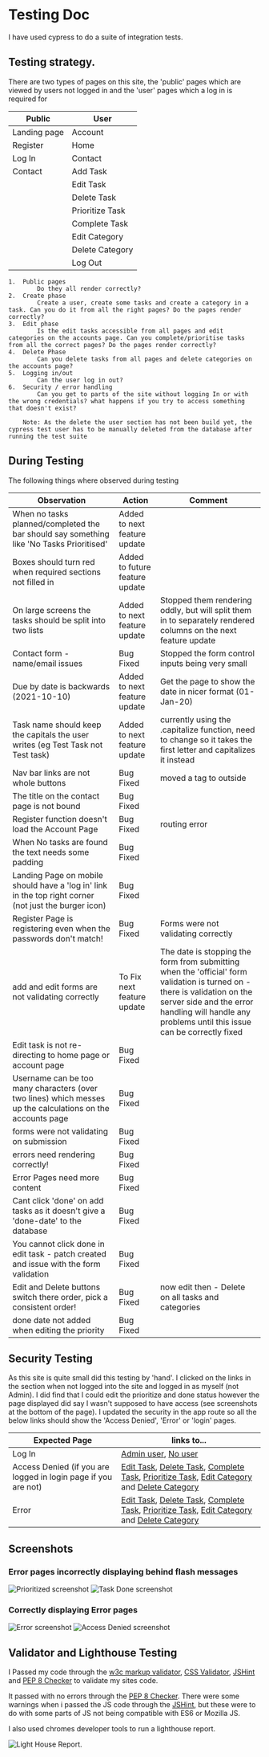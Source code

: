 # Testing Doc

I have used cypress to do a suite of integration tests.

## Testing strategy.

There are two types of pages on this site, the 'public' pages which are viewed by users not logged in and the 'user' pages which a log in is required for

| Public       | User            |
| ------------ | --------------- |
| Landing page | Account         |
| Register     | Home            |
| Log In       | Contact         |
| Contact      | Add Task        |
|              | Edit Task       |
|              | Delete Task     |
|              | Prioritize Task |
|              | Complete Task   |
|              | Edit Category   |
|              | Delete Category |
|              | Log Out         |


    1.  Public pages
            Do they all render correctly?
    2.  Create phase
            Create a user, create some tasks and create a category in a task. Can you do it from all the right pages? Do the pages render correctly?
    3.  Edit phase
            Is the edit tasks accessible from all pages and edit categories on the accounts page. Can you complete/prioritise tasks from all the correct pages? Do the pages render correctly?
    4.  Delete Phase
            Can you delete tasks from all pages and delete categories on the accounts page?
    5.  Logging in/out
            Can the user log in out?
    6.  Security / error handling
            Can you get to parts of the site without logging In or with the wrong credentials? what happens if you try to access something that doesn't exist?

        Note: As the delete the user section has not been build yet, the cypress test user has to be manually deleted from the database after running the test suite

## During Testing

The following things where observed during testing 

| Observation | Action | Comment |
| --- | --- | --- |
| When no tasks planned/completed the bar should say something like 'No Tasks Prioritised'| Added to next feature update  |  |
| Boxes should turn red when required sections not filled in | Added to future feature update  |  |
| On large screens the tasks should be split into two lists|  Added to next feature update  | Stopped them rendering oddly, but will split them in to separately rendered columns on the next feature update |
| Contact form - name/email issues|  Bug Fixed  | Stopped the form control inputs being very small |
| Due by date is backwards (2021-10-10)|  Added to next feature update  | Get the page to show the date in nicer format (01-Jan-20) |
| Task name should keep the capitals the user writes (eg Test Task not Test task)|  Added to next feature update  | currently using the .capitalize function, need to change so it takes the first letter and capitalizes it instead |
| Nav bar links are not whole buttons| Bug Fixed | moved a tag to outside |
| The title on the contact page is not bound| Bug Fixed |  |
| Register function doesn't load the Account Page| Bug Fixed | routing error |
| When No tasks are found the text needs some padding| Bug Fixed |  |
| Landing Page on mobile should have a 'log in' link in the top right corner (not just the burger icon)| Bug Fixed |  |
| Register Page is registering even when the passwords don't match!| Bug Fixed | Forms were not validating correctly |
| add and edit forms are not validating correctly|  To Fix next feature update  | The date is stopping the form from submitting when the 'official' form validation is turned on - there is validation on the server side and the error handling will handle any problems until this issue can be correctly fixed |
| Edit task is not re-directing to home page or account page |  Bug Fixed |  |
| Username can be too many characters (over two lines) which messes up the calculations on the accounts page | Bug Fixed |  |
| forms were not validating on submission| Bug Fixed |  |
| errors need rendering correctly! |  Bug Fixed |  |
| Error Pages need more content |  Bug Fixed |  |
| Cant click 'done' on add tasks as it doesn't give a 'done-date' to the database |  Bug Fixed |  |
| You cannot click done in edit task - patch created and issue with the form validation |  Bug Fixed |  |
| Edit and Delete buttons switch there order, pick a consistent order! | Bug Fixed | now edit then - Delete on all tasks and categories| 
| done date not added when editing the priority|  Bug Fixed |  |

## Security Testing

As this site is quite small did this testing by 'hand'.  I clicked on the links in the section when not logged into the site and logged in as myself (not Admin).  I did find that I could edit the prioritize and done status however the page displayed did say I wasn't supposed to have access (see screenshots at the bottom of the page). I updated the security in the app route so all the below links should show the 'Access Denied', 'Error' or 'login' pages.

| Expected Page | links to... |
|---|---|
|Log In | [Admin user](https://cm-ms3-to-did.herokuapp.com/account/admin), [No user](https://cm-ms3-to-did.herokuapp.com/account/no) |
|Access Denied (if you are logged in login page if you are not)|  [Edit Task](https://cm-ms3-to-did.herokuapp.com/edit_task/615c76092b0f4fbf4afb7f63), [Delete Task](https://cm-ms3-to-did.herokuapp.com/delete_task/615c76092b0f4fbf4afb7f63), [Complete Task](https://cm-ms3-to-did.herokuapp.com/done_task/615c76092b0f4fbf4afb7f63), [Prioritize Task](https://cm-ms3-to-did.herokuapp.com/priority_task/615c76092b0f4fbf4afb7f63), [Edit Category](https://cm-ms3-to-did.herokuapp.com/edit_categories/6124f023a1a1b049e04ad919) and [Delete Category](https://cm-ms3-to-did.herokuapp.com/delete_category/6124f023a1a1b049e04ad919)
|Error| [Edit Task](https://cm-ms3-to-did.herokuapp.com/edit_task/), [Delete Task](https://cm-ms3-to-did.herokuapp.com/delete_task/63), [Complete Task](https://cm-ms3-to-did.herokuapp.com/done_task/615c76092b0f4fbf4afb7f), [Prioritize Task](https://cm-ms3-to-did.herokuapp.com/priority_task/000000000000000000000000), [Edit Category](https://cm-ms3-to-did.herokuapp.com/edit_categories/ffffffffffffffffffffffff) and [Delete Category](https://cm-ms3-to-did.herokuapp.com/delete_category/6124f023a1a1b049e04ad966666)

## Screenshots

### Error pages incorrectly displaying behind flash messages
![Prioritized screenshot](assets\testing_imgs\screenshot_task_prioritized.png)
![Task Done screenshot](assets\testing_imgs\screenshot_task_done.png)

### Correctly displaying Error pages
![Error screenshot](assets\testing_imgs\screenshot_error.png)
![Access Denied screenshot](assets\testing_imgs\screenshot_access_denied.png)

## Validator and Lighthouse Testing

I Passed my code through the [w3c markup validator](), [CSS Validator](), [JSHint](https://jshint.com/) and [PEP 8 Checker](http://pep8online.com/) to validate my sites code.

It passed with no errors through the [PEP 8 Checker](http://pep8online.com/).  There were some warnings when i passed the JS code through the [JSHint](https://jshint.com/), but these were to do with some parts of JS not being compatible with ES6 or Mozilla JS.

I also used chromes developer tools to run a lighthouse report.

![Light House Report](assets\testing_imgs\Lighthouse_numbers.png).